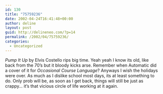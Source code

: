 ```yaml
---
id: 130
title: "75759236"
date: 2002-04-24T16:41:48+00:00
author: deline
layout: post
guid: http://delineneo.com/?p=14
permalink: /2002/04/75759236/
categories:
  - Uncategorized
---
```

_Pump It Up_ by Elvis Costello rips big time. Yeah yeah I know its old, like back from the 70&#8217;s but it bloody kicks arse. Remember when Automatic did a cover of it for _Occasional Course Language_? Anyways I wish the holidays were over. As much as I dislike school most days, its at least something to do. Only prob will be, as soon as I get back, things will still be just as crappy&#8230; it&#8217;s that vicious circle of life working at it again.